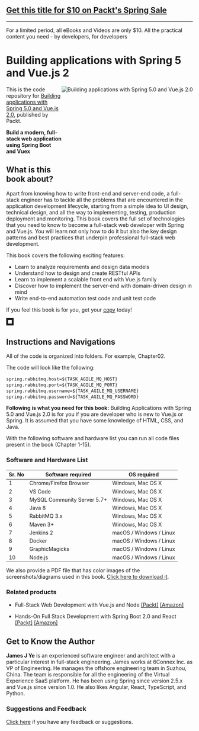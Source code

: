 ## [Get this title for $10 on Packt's Spring Sale](https://www.packt.com/B09533?utm_source=github&utm_medium=packt-github-repo&utm_campaign=spring_10_dollar_2022)
-----
For a limited period, all eBooks and Videos are only $10. All the practical content you need \- by developers, for developers

# Building applications with Spring 5 and Vue.js 2

<a href="https://www.packtpub.com/application-development/building-applications-spring-50-and-vuejs-20?utm_source=github&utm_medium=repository&utm_campaign=9781788836968 "><img src="https://dz13w8afd47il.cloudfront.net/sites/default/files/imagecache/ppv4_main_book_cover/B09533_new_cover.png" alt="Building applications with Spring 5.0 and Vue.js 2.0" height="256px" align="right"></a>

This is the code repository for [Building applications with Spring 5.0 and Vue.js 2.0](https://www.packtpub.com/application-development/building-applications-spring-50-and-vuejs-20?utm_source=github&utm_medium=repository&utm_campaign=9781788836968 ), published by Packt.

**Build a modern, full-stack web application using Spring Boot and Vuex**

## What is this book about?
Apart from knowing how to write front-end and server-end code, a full-stack engineer has to tackle all the problems that are encountered in the application development lifecycle, starting from a simple idea to UI design, technical design, and all the way to implementing, testing, production deployment and monitoring. This book covers the full set of technologies that you need to know to become a full-stack web developer with Spring and Vue.js. You will learn not only how to do it but also the key design patterns and best practices that underpin professional full-stack web development.

This book covers the following exciting features:
* Learn to analyze requirements and design data models 
* Understand how to design and create RESTful APIs 
* Learn to implement a scalable front end with Vue.js family 
* Discover how to implement the server-end with domain-driven design in mind 
* Write end-to-end automation test code and unit test code 
 

If you feel this book is for you, get your [copy](https://www.amazon.com/dp/1788836960) today!

<a href="https://www.packtpub.com/?utm_source=github&utm_medium=banner&utm_campaign=GitHubBanner"><img src="https://raw.githubusercontent.com/PacktPublishing/GitHub/master/GitHub.png" 
alt="https://www.packtpub.com/" border="5" /></a>

## Instructions and Navigations
All of the code is organized into folders. For example, Chapter02.

The code will look like the following:
```
spring.rabbitmq.host=${TASK_AGILE_MQ_HOST}
spring.rabbitmq.port=${TASK_AGILE_MQ_PORT}
spring.rabbitmq.username=${TASK_AGILE_MQ_USERNAME}
spring.rabbitmq.password=${TASK_AGILE_MQ_PASSWORD}
```

**Following is what you need for this book:**
Building Applications with Spring 5.0 and Vue.js 2.0 is for you if you are developer who is new to Vue.js or Spring. It is assumed that you have some knowledge of HTML, CSS, and Java.

With the following software and hardware list you can run all code files present in the book (Chapter 1-15).
### Software and Hardware List
| Sr. No | Software required | OS required |
| -------- | ------------------------------------ | ----------------------------------- |
| 1 | Chrome/Firefox Browser | Windows, Mac OS X |
| 2 | VS Code | Windows, Mac OS X |
| 3 | MySQL Community Server 5.7+ | Windows, Mac OS X |
| 4 | Java 8 | Windows, Mac OS X |
| 5 | RabbitMQ 3.x | Windows, Mac OS X |
| 6 | Maven 3+ | Windows, Mac OS X |
| 7 | Jenkins 2 | macOS / Windows / Linux |
| 8 | Docker | macOS / Windows / Linux |
| 9 | GraphicMagicks | macOS / Windows / Linux |
| 10 | Node.js | macOS / Windows / Linux |

We also provide a PDF file that has color images of the screenshots/diagrams used in this book. [Click here to download it](https://www.packtpub.com/sites/default/files/downloads/9781788836968_ColorImages.pdf).

### Related products
* Full-Stack Web Development with Vue.js and Node [[Packt]](https://www.packtpub.com/web-development/full-stack-web-development-vuejs-and-node?utm_source=github&utm_medium=repository&utm_campaign=9781788831147 ) [[Amazon]](https://www.amazon.com/dp/B079HZ79RQ)

* Hands-On Full Stack Development with Spring Boot 2.0 and React [[Packt]](https://www.packtpub.com/application-development/hands-full-stack-development-spring-boot-20-and-react?utm_source=github&utm_medium=repository&utm_campaign=9781789138085 ) [[Amazon]](https://www.amazon.com/dp/1789138086)

## Get to Know the Author
**James J Ye**
is an experienced software engineer and architect with a particular interest in
full-stack engineering. James works at 6Connex Inc. as VP of Engineering. He manages the offshore engineering team in Suzhou, China. The team is responsible for all the engineering of the Virtual Experience SaaS platform. He has been using Spring since version 2.5.x and Vue.js since version 1.0. He also likes Angular, React, TypeScript, and Python.

### Suggestions and Feedback
[Click here](https://docs.google.com/forms/d/e/1FAIpQLSdy7dATC6QmEL81FIUuymZ0Wy9vH1jHkvpY57OiMeKGqib_Ow/viewform) if you have any feedback or suggestions.


